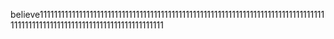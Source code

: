 believe111111111111111111111111111111111111111111111111111111111111111111111111111111111111111111111111111111111111111111111111111
